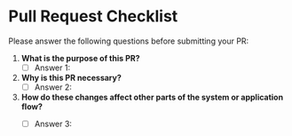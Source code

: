 # Pull Request Checklist

Please answer the following questions before submitting your PR:

1. **What is the purpose of this PR?**
   - [ ] Answer 1:

3. **Why is this PR necessary?**
   - [ ] Answer 2:

2. **How do these changes affect other parts of the system or application flow?**
   - [ ] Answer 3:

